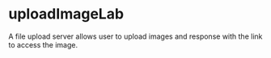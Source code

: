 # uploadImageLab
A file upload server allows user to upload images and response with the link to access the image.
